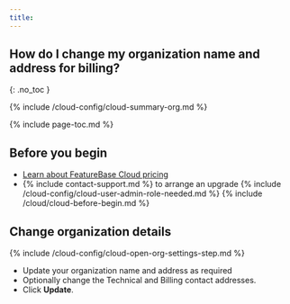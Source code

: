 ```yaml
---
title:
---
```

## How do I change my organization name and address for billing?
{: .no_toc }

{% include /cloud-config/cloud-summary-org.md %}

{% include page-toc.md %}

## Before you begin

* [Learn about FeatureBase Cloud pricing](https://www.featurebase.com/pricing)
* {% include contact-support.md %} to arrange an upgrade
{% include /cloud-config/cloud-user-admin-role-needed.md %}
{% include /cloud/cloud-before-begin.md %}

## Change organization details

{% include /cloud-config/cloud-open-org-settings-step.md %}
* Update your organization name and address as required
* Optionally change the Technical and Billing contact addresses.
* Click **Update**.
